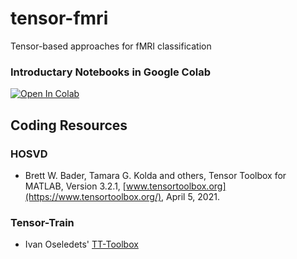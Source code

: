 # tensor-fmri
Tensor-based approaches for fMRI classification

### Introductary Notebooks in Google Colab
[![Open In Colab](https://colab.research.google.com/assets/colab-badge.svg)](https://colab.research.google.com/drive/1Q4thsn05guspfAl4RuLdrfI3SjTZTiNA#scrollTo=r6Pdn4H9RSyI&uniqifier=1)


## Coding Resources

### HOSVD

* Brett W. Bader, Tamara G. Kolda and others, Tensor Toolbox for MATLAB, Version 3.2.1, [www.tensortoolbox.org](https://www.tensortoolbox.org/), April 5, 2021.

### Tensor-Train

* Ivan Oseledets' [TT-Toolbox](https://github.com/oseledets/TT-Toolbox)
